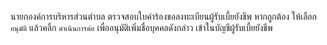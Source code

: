 นายกองค์การบริหารส่วนตำบล ตรวจสอบใบคำร้องขอลงทะเบียนผู้รับเบี้ยยังชีพ
หากถูกต้อง ให้เลือก `อนุมัติ` แล้วคลิ้ก `ดำเนินการต่อ`
เพื่ออนุมัติเพิ่มชื่อบุคคลดังกล่าว เข้าในบัญชีผู้รับเบี้ยยังชีพ
